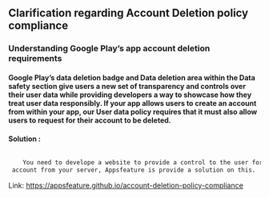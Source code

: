 ## Clarification regarding Account Deletion policy compliance



### Understanding Google Play’s app account deletion requirements

#### Google Play’s data deletion badge and Data deletion area within the Data safety section give users a new set of transparency and controls over their user data while providing developers a way to showcase how they treat user data responsibly. If your app allows users to create an account from within your app, our User data policy requires that  it must also allow users to request for their account to be deleted.

#### Solution :
```html

    You need to develope a website to provide a control to the user for deleting there
 account from your server, Appsfeature is provide a solution on this.

```
Link: https://appsfeature.github.io/account-deletion-policy-compliance
